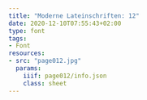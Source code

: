 ```yaml
---
title: "Moderne Lateinschriften: 12"
date: 2020-12-10T07:55:43+02:00
type: font
tags:
- Font
resources:
- src: "page012.jpg"
  params:
    iiif: page012/info.json
    class: sheet
---
```

